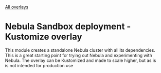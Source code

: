 [All overlays](../)
# Nebula Sandbox deployment - Kustomize overlay
This module creates a standalone Nebula cluster with all its dependencies. This is a great starting point for trying out Nebula and experimenting with Nebula. The overlay can be Kustomized and made to
scale higher, but as is is not intended for production use
